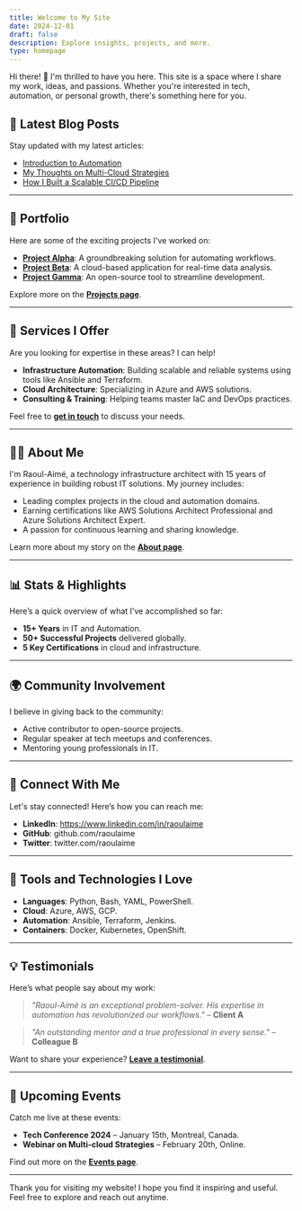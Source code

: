 ```yaml
---
title: Welcome to My Site
date: 2024-12-01
draft: false
description: Explore insights, projects, and more.
type: homepage
---
```

Hi there! 👋 I'm thrilled to have you here. This site is a space where I share my work, ideas, and passions. Whether you're interested in tech, automation, or personal growth, there's something here for you.

## 📰 Latest Blog Posts

Stay updated with my latest articles:

- [Introduction to Automation](blog/intro-to-automation)
- [My Thoughts on Multi-Cloud Strategies](blog/multi-cloud-strategies)
- [How I Built a Scalable CI/CD Pipeline](blog/scalable-cicd-pipeline)

---

## 📂 Portfolio

Here are some of the exciting projects I've worked on:

- **[Project Alpha](#)**: A groundbreaking solution for automating workflows.
- **[Project Beta](#)**: A cloud-based application for real-time data analysis.
- **[Project Gamma](#)**: An open-source tool to streamline development.

Explore more on the **[Projects page](#)**.

---

## 🌟 Services I Offer

Are you looking for expertise in these areas? I can help!

- **Infrastructure Automation**: Building scalable and reliable systems using tools like Ansible and Terraform.
- **Cloud Architecture**: Specializing in Azure and AWS solutions.
- **Consulting & Training**: Helping teams master IaC and DevOps practices.

Feel free to **[get in touch](#)** to discuss your needs.

---

## 👨‍💻 About Me

I'm Raoul-Aimé, a technology infrastructure architect with 15 years of experience in building robust IT solutions. My journey includes:

- Leading complex projects in the cloud and automation domains.
- Earning certifications like AWS Solutions Architect Professional and Azure Solutions Architect Expert.
- A passion for continuous learning and sharing knowledge.

Learn more about my story on the **[About page](#)**.

---

## 📊 Stats & Highlights

Here’s a quick overview of what I’ve accomplished so far:

- **15+ Years** in IT and Automation.
- **50+ Successful Projects** delivered globally.
- **5 Key Certifications** in cloud and infrastructure.

---

## 🌍 Community Involvement

I believe in giving back to the community:

- Active contributor to open-source projects.
- Regular speaker at tech meetups and conferences.
- Mentoring young professionals in IT.

---

## 📧 Connect With Me

Let's stay connected! Here’s how you can reach me:

- **LinkedIn**: https://www.linkedin.com/in/raoulaime
- **GitHub**: github.com/raoulaime
- **Twitter**: twitter.com/raoulaime

---

## 🚀 Tools and Technologies I Love

- **Languages**: Python, Bash, YAML, PowerShell.
- **Cloud**: Azure, AWS, GCP.
- **Automation**: Ansible, Terraform, Jenkins.
- **Containers**: Docker, Kubernetes, OpenShift.

---

## 💡 Testimonials

Here’s what people say about my work:

> _"Raoul-Aimé is an exceptional problem-solver. His expertise in automation has revolutionized our workflows."_ – **Client A**

> _"An outstanding mentor and a true professional in every sense."_ – **Colleague B**

Want to share your experience? **[Leave a testimonial](#)**.

---

## 📅 Upcoming Events

Catch me live at these events:

- **Tech Conference 2024** – January 15th, Montreal, Canada.
- **Webinar on Multi-cloud Strategies** – February 20th, Online.

Find out more on the **[Events page](#)**.

---

Thank you for visiting my website! I hope you find it inspiring and useful. Feel free to explore and reach out anytime.
